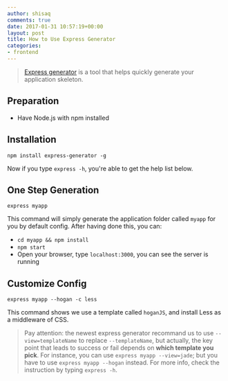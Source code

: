```yaml
---
author: shisaq
comments: true
date: 2017-01-31 10:57:19+00:00
layout: post
title: How to Use Express Generator
categories:
- frontend
---
```


> [Express generator](http://expressjs.com/en/starter/generator.html) is a tool that helps quickly generate your application skeleton.

## Preparation

 * Have Node.js with npm installed

## Installation

`npm install express-generator -g`

Now if you type `express -h`, you're able to get the help list below.

## One Step Generation

`express myapp`

This command will simply generate the application folder called `myapp` for you by default config. After having done this, you can:

 * `cd myapp && npm install`
 * `npm start`
 * Open your browser, type `localhost:3000`, you can see the server is running

## Customize Config

`express myapp --hogan -c less`

This command shows we use a template called `hoganJS`, and install Less as a middleware of CSS.

> Pay attention: the newest express generator recommand us to use `--view=templateName` to replace `--templateName`, but actually, the key point that leads to success or fail depends on **which template you pick**. For instance, you can use `express myapp --view=jade`; but you have to use `express myapp --hogan` instead. For more info, check the instruction by typing `express -h`.